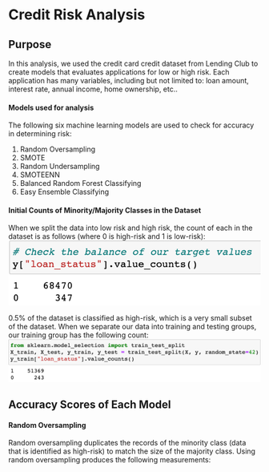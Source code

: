 # Credit Risk Analysis

## Purpose
In this analysis, we used the credit card credit dataset from Lending Club to create models that evaluates applications for low or high risk. Each application has many variables, including but not limited to: loan amount, interest rate, annual income, home ownership, etc..

#### Models used for analysis
The following six machine learning models are used to check for accuracy in determining risk:
  
  1. Random Oversampling
  2. SMOTE
  3. Random Undersampling
  4. SMOTEENN
  5. Balanced Random Forest Classifying
  6. Easy Ensemble Classifying

#### Initial Counts of Minority/Majority Classes in the Dataset
When we split the data into low risk and high risk, the count of each in the dataset is as follows (where 0 is high-risk and 1 is low-risk):
![HighvLow](Resources/HighvLow.png)

0.5% of the dataset is classified as high-risk, which is a very small subset of the dataset. When we separate our data into training and testing groups, our training group has the following count:
![HighvLowTraining](Resources/HighvLowTraining.png)

## Accuracy Scores of Each Model
#### Random Oversampling
Random oversampling duplicates the records of the minority class (data that is identified as high-risk) to match the size of the majority class. Using random oversampling produces the following measurements:
